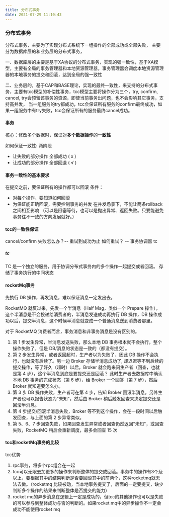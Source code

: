 ```yaml
---
title: 分布式事务
date: 2021-07-29 11:10:43
---
```


### 分布式事务

分布式事务，主要为了实现分布式系统下一组操作的全部成功或全部失败，
主要分为数据库层的和业务层的分布式事务，

一、数据库层的主要是基于XA协议的分布式事务，实现的强一致性，基于XA模型，主要有全局的事务管理器和本地资源管理器，事务管理器会调度本地资源管理器的本地事务的提交和回滚，达到全局的强一致性

二、业务层的，基于CAP和BASE理论，实现的最终一致性，来支持的分布式事务，主要有tcc模型的补偿性事务，tcc模型主要将操作分为三个，try, confirm, cancel,  try会预留该事务的资源，即使当前事务出问题，也不会影响其它事务，支持高并发， 当一组服务的try都成功，tcc会保证所有服务的confirm最终成功，如果一组服务中有try失败，tcc会保证所有的服务最终cancel成功。



#### 事务
核心：修改多个数据时，保证对**多个数据操作**的**一致性**

如何保证一致性: 两阶段
- 让失败的部分操作 全部成功 ( x )
- 让成功的部分操作 全部回退 ( √ )

#### 事务一致性的基本要求
在提交之前，要保证所有的操作都可以回滚
条件：
- 对每个操作，要知道如何回滚
- 为保证能正确回滚，需要控制事务的并发
    在并发场景下，不能让两条rollback之间相互影响
 （可以是阻塞等待，也可以是抛出异常、返回失败。只要能避免事务往不一致的方向发展就好。）

#### tcc的一致性保证
cancel/confirm 失败怎么办？-- 重试到成功为止
如何重试？ -- 事务协调器  tc

##### tc
TC 是一个独立的服务，用于协调分布式事务内的多个操作一起提交或者回滚。
存储了事务执行的中间状态

#### rocketMq事务
先执行 DB 操作，再发消息，难以保证消息一定发出去。

RocketMQ 就反过来，先发一个半消息（Half Msg，类似一个 Prepare 操作），这个半消息是不会投递给消费者的，半消息发送成功再执行 DB 操作，DB 操作成功以后，提交半消息，这个时候半消息就变成一个普通消息送到消费者那里。

对于 RocketMQ 消费者而言，事务消息和非事务消息是没有区别的。

1. 第 1 步发生异常，半消息发送失败，那么本地 DB 事务根本就不会执行，整个操作失败了，但是 DB/消息的状态是一致的（都没有提交）。
2. 第 2 步发生异常，或者返回超时，生产者以为失败了，因此 DB 操作不会执行，也就没有后续了。另一边 Broker 存储半消息成功了,
却迟迟等不到后续的提交操作，等了好久（超时）以后，Broker 就会跑来问生产者（回查，也就是第 4 步），这个半消息到底是要提交还是回滚？
此时生产者去数据库中确认本地 DB 事务的完成状态（第 6 步），给 Broker 一个回答（第 7 步），然后 Broker 就知道要怎么办。
3. 第 3 步 DB 操作失败，生产者可在第 4 步，告知 Broker 回滚半消息。另外生产者也可以报告状态为"未知"，然后由 Broker 稍后触发回查来决定提交还是回滚半消息。
4. 第 4 步提交/回滚半消息失败，Broker 等不到这个操作，会在一段时间以后触发回查，与上面的第 2 步异常类似。
5. 第 5、6、7 步回查失败，如果回查发生异常或者回查仍然返回"未知"，或回查失败，RocketMQ 稍后会重新调度，最多会回查 15 次

#### tcc和rocketMq事务的比较

tcc优势
1. rpc事务，将多个rpc组合在一起
2. tcc可以无限去加更多的操作来判断整体的提交或回滚。事务中的操作有3个及以上，要根据其中的结果判断是否要回滚其中的前两个，这种rocketmq就无法去做。（rocketmq 比较被动，当本地事务提交了，后面的一定要提交，缺少判断多个操作的结果来判断整体是否提交的能力）
3. rocket mq的异步消息在逻辑上一定是成功的，但tcc的其他操作也可以是失败的可以参与到整体成功与否的判断的。如果rocket mq中的异步操作不一定会成功不能使用rocket mq

